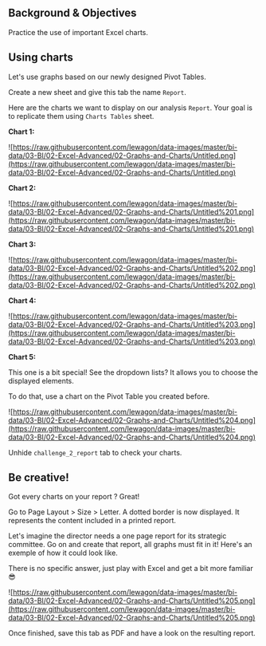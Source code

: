 ## Background & Objectives

Practice the use of important Excel charts.

## Using charts

Let's use graphs based on our newly designed Pivot Tables.

Create a new sheet and give this tab the name `Report`.

Here are the charts we want to display on our analysis `Report`. Your goal is to replicate them using `Charts Tables` sheet.

**Chart 1:**

![https://raw.githubusercontent.com/lewagon/data-images/master/bi-data/03-BI/02-Excel-Advanced/02-Graphs-and-Charts/Untitled.png](https://raw.githubusercontent.com/lewagon/data-images/master/bi-data/03-BI/02-Excel-Advanced/02-Graphs-and-Charts/Untitled.png)

**Chart 2:**

![https://raw.githubusercontent.com/lewagon/data-images/master/bi-data/03-BI/02-Excel-Advanced/02-Graphs-and-Charts/Untitled%201.png](https://raw.githubusercontent.com/lewagon/data-images/master/bi-data/03-BI/02-Excel-Advanced/02-Graphs-and-Charts/Untitled%201.png)

**Chart 3:**

![https://raw.githubusercontent.com/lewagon/data-images/master/bi-data/03-BI/02-Excel-Advanced/02-Graphs-and-Charts/Untitled%202.png](https://raw.githubusercontent.com/lewagon/data-images/master/bi-data/03-BI/02-Excel-Advanced/02-Graphs-and-Charts/Untitled%202.png)

**Chart 4:**

![https://raw.githubusercontent.com/lewagon/data-images/master/bi-data/03-BI/02-Excel-Advanced/02-Graphs-and-Charts/Untitled%203.png](https://raw.githubusercontent.com/lewagon/data-images/master/bi-data/03-BI/02-Excel-Advanced/02-Graphs-and-Charts/Untitled%203.png)

**Chart 5:**

This one is a bit special! See the dropdown lists? It allows you to choose the displayed elements.

To do that, use a chart on the Pivot Table you created before.

![https://raw.githubusercontent.com/lewagon/data-images/master/bi-data/03-BI/02-Excel-Advanced/02-Graphs-and-Charts/Untitled%204.png](https://raw.githubusercontent.com/lewagon/data-images/master/bi-data/03-BI/02-Excel-Advanced/02-Graphs-and-Charts/Untitled%204.png)

Unhide `challenge_2_report` tab to check your charts.

## Be creative!

Got every charts on your report ? Great!

Go to Page Layout > Size > Letter. A dotted border is now displayed. It represents the content included in a printed report.

Let's imagine the director needs a one page report for its strategic committee. Go on and create that report, all graphs must fit in it! Here's an exemple of how it could look like.

There is no specific answer, just play with Excel and get a bit more familiar 😎

![https://raw.githubusercontent.com/lewagon/data-images/master/bi-data/03-BI/02-Excel-Advanced/02-Graphs-and-Charts/Untitled%205.png](https://raw.githubusercontent.com/lewagon/data-images/master/bi-data/03-BI/02-Excel-Advanced/02-Graphs-and-Charts/Untitled%205.png)

Once finished, save this tab as PDF and have a look on the resulting report.
